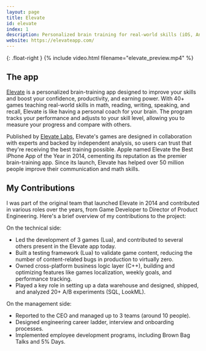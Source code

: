 ```yaml
---
layout: page
title: Elevate
id: elevate
index: 1
description: Personalized brain training for real-world skills (iOS, Android). Winner of Apple's App of the Year.
website: https://elevateapp.com/
---
```


{: .float-right }
{% include video.html filename="elevate_preview.mp4" %}

## The app

[Elevate](https://www.elevateapp.com) is a personalized brain-training app designed to improve your skills and boost your confidence, productivity, and earning power. With 40+ games teaching real-world skills in math, reading, writing, speaking, and recall, Elevate is like having a personal coach for your brain. The program tracks your performance and adjusts to your skill level, allowing you to measure your progress and compare with others.

Published by [Elevate Labs](https://elevateapp.com/about), Elevate's games are designed in collaboration with experts and backed by independent analysis, so users can trust that they're receiving the best training possible. Apple named Elevate the Best iPhone App of the Year in 2014, cementing its reputation as the premier brain-training app. Since its launch, Elevate has helped over 50 million people improve their communication and math skills.

## My Contributions

I was part of the original team that launched Elevate in 2014 and contributed in various roles over the years, from Game Developer to Director of Product Engineering. Here's a brief overview of my contributions to the project:

On the technical side:
- Led the development of 3 games (Lua), and contributed to several others present in the Elevate app today.
- Built a testing framework (Lua) to validate game content, reducing the number of content-related bugs in production to virtually zero.
- Owned cross-platform business logic layer (C++), building and optimizing features like games localization, weekly goals, and performance tracking.
- Played a key role in setting up a data warehouse and designed, shipped, and analyzed 20+ A/B experiments (SQL, LookML).

On the management side:
- Reported to the CEO and managed up to 3 teams (around 10 people).
- Designed engineering career ladder, interview and onboarding processes.
- Implemented employee development programs, including Brown Bag Talks and 5% Days.
